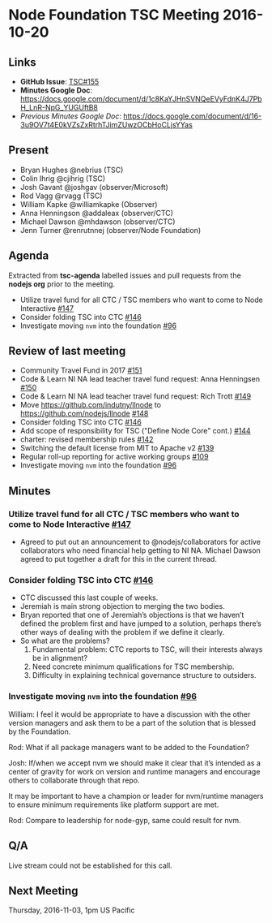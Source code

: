 # Node Foundation TSC Meeting 2016-10-20

## Links

* **GitHub Issue**: [TSC#155](https://github.com/nodejs/TSC/issues/155)
* **Minutes Google Doc**: <https://docs.google.com/document/d/1c8KaYJHnSVNQeEVyFdnK4J7PbH_LnR-NpG_YUGUftB8>
* _Previous Minutes Google Doc_: <https://docs.google.com/document/d/16-3u9OV7t4E0kVZsZxRtrhTJimZUwzOCbHoCLjsYYas>


## Present

* Bryan Hughes @nebrius (TSC)
* Colin Ihrig @cjihrig (TSC)
* Josh Gavant @joshgav (observer/Microsoft)
* Rod Vagg @rvagg (TSC)
* William Kapke @williamkapke (Observer)
* Anna Henningson @addaleax (observer/CTC)
* Michael Dawson @mhdawson (observer/CTC)
* Jenn Turner @renrutnnej (observer/Node Foundation)


## Agenda

Extracted from **tsc-agenda** labelled issues and pull requests from the **nodejs org** prior to the meeting.

* Utilize travel fund for all CTC / TSC members who want to come to Node Interactive [#147](https://github.com/nodejs/TSC/issues/147)
* Consider folding TSC into CTC [#146](https://github.com/nodejs/TSC/issues/146)
* Investigate moving `nvm` into the foundation [#96](https://github.com/nodejs/TSC/issues/96)


## Review of last meeting

* Community Travel Fund in 2017 [#151](https://github.com/nodejs/TSC/issues/151)
* Code & Learn NI NA lead teacher travel fund request: Anna Henningsen [#150](https://github.com/nodejs/TSC/issues/150)
* Code & Learn NI NA lead teacher travel fund request: Rich Trott [#149](https://github.com/nodejs/TSC/issues/149)
* Move https://github.com/indutny/llnode to https://github.com/nodejs/llnode [#148](https://github.com/nodejs/TSC/issues/148)
* Consider folding TSC into CTC [#146](https://github.com/nodejs/TSC/issues/146)
* Add scope of responsibility for TSC ("Define Node Core" cont.) [#144](https://github.com/nodejs/TSC/pull/144)
* charter: revised membership rules [#142](https://github.com/nodejs/TSC/pull/142)
* Switching the default license from MIT to Apache v2 [#139](https://github.com/nodejs/TSC/issues/139)
* Regular roll-up reporting for active working groups [#109](https://github.com/nodejs/TSC/issues/109)
* Investigate moving `nvm` into the foundation [#96](https://github.com/nodejs/TSC/issues/96)


## Minutes

### Utilize travel fund for all CTC / TSC members who want to come to Node Interactive [#147](https://github.com/nodejs/TSC/issues/147)

* Agreed to put out an announcement to @nodejs/collaborators for active collaborators who need financial help getting to NI NA. Michael Dawson agreed to put together a draft for this in the current thread.

### Consider folding TSC into CTC [#146](https://github.com/nodejs/TSC/issues/146)

* CTC discussed this last couple of weeks.
* Jeremiah is main strong objection to merging the two bodies.
* Bryan reported that one of Jeremiah’s objections is that we haven’t defined the problem first and have jumped to a solution, perhaps there’s other ways of dealing with the problem if we define it clearly.
* So what are the problems?
    1. Fundamental problem: CTC reports to TSC, will their interests always be in alignment? 
    2. Need concrete minimum qualifications for TSC membership.
    3. Difficulty in explaining technical governance structure to outsiders.

### Investigate moving `nvm` into the foundation [#96](https://github.com/nodejs/TSC/issues/96)

William: I feel it would be appropriate to have a discussion with the other version managers and ask them to be a part of the solution that is blessed by the Foundation.

Rod: What if all package managers want to be added to the Foundation?

Josh: If/when we accept nvm we should make it clear that it’s intended as a center of gravity for work on version and runtime managers and encourage others to collaborate through that repo.

It may be important to have a champion or leader for nvm/runtime managers to ensure minimum requirements like platform support are met. 

Rod: Compare to leadership for node-gyp, same could result for nvm.


## Q/A

Live stream could not be established for this call.


## Next Meeting

Thursday, 2016-11-03, 1pm US Pacific

